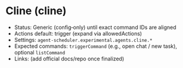 # Cline (cline)

- Status: Generic (config‑only) until exact command IDs are aligned
- Actions default: trigger (expand via allowedActions)
- Settings: `agent-scheduler.experimental.agents.cline.*`
- Expected commands: `triggerCommand` (e.g., open chat / new task), optional `listCommand`
- Links: (add official docs/repo once finalized)

